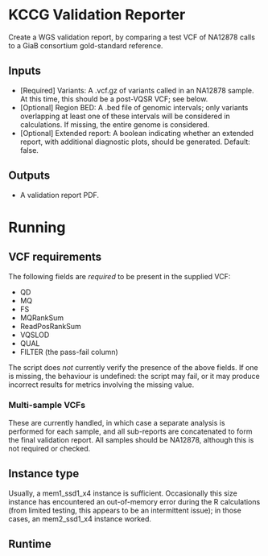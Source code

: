 # KCCG Validation Reporter

Create a WGS validation report, by comparing a test VCF of NA12878 calls to a GiaB consortium gold-standard reference.

## Inputs
* [Required] Variants: A .vcf.gz of variants called in an NA12878 sample.  At this time, this should be a post-VQSR VCF; see below.
* [Optional] Region BED: A .bed file of genomic intervals; only variants overlapping at least one of these intervals will be considered in calculations.  If missing, the entire genome is considered.
* [Optional] Extended report: A boolean indicating whether an extended report, with additional diagnostic plots, should be generated.  Default: false.

## Outputs
* A validation report PDF.

# Running

## VCF requirements
The following fields are *required* to be present in the supplied VCF:

* QD
* MQ
* FS
* MQRankSum
* ReadPosRankSum
* VQSLOD
* QUAL
* FILTER (the pass-fail column)

The script does *not* currently verify the presence of the above fields.  If one is missing, the behaviour is undefined: the script may fail, or it may produce incorrect results for metrics involving the missing value.

### Multi-sample VCFs
These are currently handled, in which case a separate analysis is performed for each sample, and all sub-reports are concatenated to form the final validation report.  All samples should be NA12878, although this is not required or checked.

## Instance type
Usually, a mem1_ssd1_x4 instance is sufficient.  Occasionally this size instance has encountered an out-of-memory error during the R calculations (from limited testing, this appears to be an intermittent issue); in those cases, an mem2_ssd1_x4 instance worked.

## Runtime
